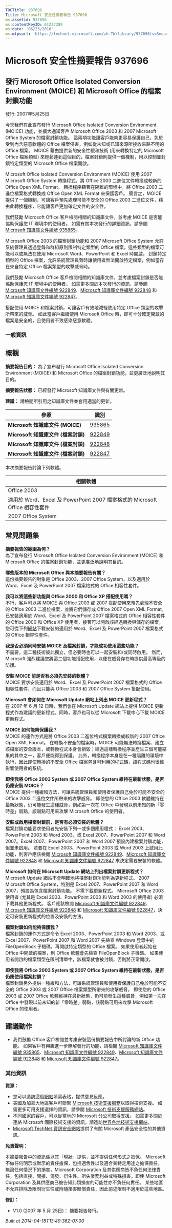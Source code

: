 ```yaml
---
TOCTitle: 937696
Title: Microsoft 安全性摘要報告 937696
ms:assetid: 937696
ms:contentKeyID: 61237289
ms:date: '06/23/2016'
ms:mtpsurl: 'https://technet.microsoft.com/zh-TW/library/937696(v=Security.10)'
---
```



Microsoft 安全性摘要報告 937696
===============================

發行 Microsoft Office Isolated Conversion Environment (MOICE) 和 Microsoft Office 的檔案封鎖功能
------------------------------------------------------------------------------------------------

發行: 2007年5月25日

今天我們在此宣布發行 Microsoft Office Isolated Conversion Environment (MOICE) 功能，並擴大通知客戶 Microsoft Office 2003 和 2007 Microsoft Office System 的檔案封鎖功能。 這兩項功能讓客戶能夠更容易保護自己，免於受到內含惡意軟體的 Office 檔案侵害，例如從未知或已知來源所接收來路不明的 Office 檔案。 MOICE 藉由提供新的安全性緩和技術 (用來轉換特定的 Microsoft Office 檔案類型) 來輕鬆達到這個目的，檔案封鎖則提供一個機制，用以控制並封鎖特定類型的 Microsoft Office 檔案開啟。

Microsoft Office Isolated Conversion Environment (MOICE) 使用 2007 Microsoft Office System 轉換程式，將 Office 2003 二進位文件轉換成較新的 Office Open XML Format。 轉換程序藉著在隔離的環境中，將 Office 2003 二進位檔案格式轉換成 Office Open XML Format 來保護客戶。 簡言之，MOICE 提供了一個機制，可讓客戶預先處理可能不安全的 Office 2003 二進位文件，藉由此轉換程序，它能讓客戶更加確定文件的安全性。

我們鼓勵 Microsoft Office 客戶檢閱相關的知識庫文件，並考慮 MOICE 是否能協助保護您 IT 環境中的使用者。 如需有關本次發行的詳細資訊，請參閱 [Microsoft 知識庫文件編號 935865](http://support.microsoft.com/kb/935865)。

Microsoft Office 2003 的檔案封鎖功能和 2007 Microsoft Office System 允許系統管理員透過登錄和群組原則限制特定類型的 Office 檔案，這些類型的檔案可能可以或無法在使用 Micrrosoft Word、PowerPoint 和 Excel 時開啟。 封鎖特定類型的 Office 檔案，允許系統管理員暫時讓使用者無法開啟特定檔案，例如當存在來自特定 Office 檔案類型的攻擊威脅時。

我們鼓勵 Microsoft Office 客戶檢閱相關的知識庫文件，並考慮檔案封鎖是否能協助保護您 IT 環境中的使用者。 如需更多關於本次發行的資訊，請參閱 [Microsoft 知識庫文件編號 922849](http://support.microsoft.com/kb/922849)、[Microsoft 知識庫文件編號 922848](http://support.microsoft.com/kb/922848/zh-tw) 和 [Microsoft 知識庫文件編號 922847](http://support.microsoft.com/kb/922847/zh-tw)。

搭配使用 MOICE 和檔案封鎖，可讓客戶有效地減輕使用特定 Office 類型的攻擊所帶來的威脅。 如此當客戶繼續使用 Microsoft Office 時，即可十分確定開啟的檔案是安全的，且使用者不致感染惡意軟體。

### 一般資訊

概觀
----


**摘要報告目的：**  為了宣布發行 Microsoft Office Isolated Conversion Environment (MOICE) 和 Microsoft Office 的檔案封鎖功能，並更廣泛地說明其目的。

**摘要報告狀態：**  已經發行 Microsoft 知識庫文件與有關更新。

**建議：**  請檢閱所引用之知識庫文件並套用適當的更新。

| 參照                                | 識別                                                   |
|-------------------------------------|--------------------------------------------------------|
| **Microsoft 知識庫文件 (MOICE)**    | [935865](http://support.microsoft.com/kb/935865/zh-tw) |
| **Microsoft 知識庫文件 (檔案封鎖)** | [922849](http://support.microsoft.com/kb/922849/zh-tw) |
| **Microsoft 知識庫文件 (檔案封鎖)** | [922848](http://support.microsoft.com/kb/922848/zh-tw) |
| **Microsoft 知識庫文件 (檔案封鎖)** | [922847](http://support.microsoft.com/kb/922847/zh-tw) |

本次摘要報告討論下列軟體。

| 相關軟體                                                                     |
|------------------------------------------------------------------------------|
| Office 2003                                                                  |
| 適用於 Word、Excel 及 PowerPoint 2007 檔案格式的 Microsoft Office 相容性套件 |
| 2007 Office System                                                           |

常見問題集
----------


**摘要報告的範圍為何？**  
為了宣布發行 Microsoft Office Isolated Conversion Environment (MOICE) 和 Microsoft Office 的檔案封鎖功能，並更廣泛地說明其目的。

**哪些版本的 Microsoft Office 與本摘要報告有關？**  
這份摘要報告的對象是 Office 2003、2007 Office System，以及適用於 Word、Excel 及 PowerPoint 2007 檔案格式的 Office 相容性套件。

**我可以將這些新功能與 Office 2000 和 Office XP 搭配使用嗎？**  
不行，客戶可以將 MOICE 與 Office 2003 或 2007 搭配使用來預先處理不安全的 Office 2003 二進位檔案，並將它們儲存成 Office 2007 Open XML Format。 已安裝適用於 Word、Excel 及 PowerPoint 2007 檔案格式的 Office 相容性套件的 Office 2000 和 Office XP 使用者，接著可以開啟該經過轉換與儲存的檔案。 您可從下列[網站](http://www.microsoft.com/downloads/details.aspx?displaylang=zh-tw&familyid=941b3470-3ae9-4aee-8f43-c6bb74cd1466)下載安裝的適用於 Word、Excel 及 PowerPoint 2007 檔案格式的 Office 相容性套件。

**我是否必須同時安裝 MOICE 及檔案封鎖，才能成功使用這些功能？**  
不需要，這二種技術彼此獨立，但必要時也可以一起安裝和/或同時啟用。 然而，Microsoft 強烈建議您將這二個功能搭配使用，以便在威脅存在時提供最高等級的防護。

**安裝 MOICE 前是否有必須先安裝的軟體？**  
MOICE 要求安裝適用於 Word、Excel 及 PowerPoint 2007 檔案格式的 Office 相容性套件，而且只能與 Office 2003 和 2007 Office System 搭配使用。

**Microsoft 會如何在 Microsoft Update 網站上列出 MOICE 更新程式？**  
在 2007 年 6 月 12 日時，我們會在 Microsoft Update 網站上提供 MOICE 更新程式作為建議的更新程式。同時，客戶也可以從 Microsoft 下載中心下載 MOICE 更新程式。

**MOICE 如何能夠保護我？**  
MOICE 的運作方式是將 Office 2003 二進位格式檔案轉換成較新的 2007 Office Open XML Format。 在轉換不安全的檔案時，MOICE 可能無法轉換檔案、建立該檔案的安全版本，或轉換程式本身會損毀；經過這樣轉換程序並產生三個可能結果的其中之一，客戶便能得到保護。 此外，轉換程序本身是在一種隔離的環境中執行，因此即使轉換的不安全 Office 檔案包含可利用的程式碼，該程式碼也很難影響使用者的系統。

**即使我將 Office 2003 System 或 2007 Office System 維持在最新狀態，是否仍應安裝 MOICE？**  
MOICE 提供一種緩和方法，可讓系統管理員和使用者保護自己免於可能不安全的 Office 2003 二進位文件所帶來的攻擊威脅。 即使您的 Office 2003 軟體維持在最新狀態，仍可能發生這種威脅，例如第一次在 Office 中發現以前未知的新「零時差」弱點，該弱點可用來攻擊 Microsoft Office 的使用者。

**安裝或啟用檔案封鎖前，是否有必須安裝的軟體？**  
檔案封鎖功能要求使用者先安裝下列一或多個應用程式： Excel 2003、PowerPoint 2003 和 Word 2003，或 Excel 2007、PowerPoint 2007 和 Word 2007。Excel 2007、PowerPoint 2007 和 Word 2007 預設內建檔案封鎖功能，但並未啟用。 若要在 Excel 2003、PowerPoint 2003 或 Word 2003 上啟用此功能，則客戶應該檢閱 [Microsoft 知識庫文件編號 922849](http://support.microsoft.com/kb/922849/zh-tw)、[Microsoft 知識庫文件編號 922848](http://support.microsoft.com/kb/922848/zh-tw) 和 [Microsoft 知識庫文件編號 922847](http://support.microsoft.com/kb/922847/zh-tw) 來決定需要安裝的軟體。

**Microsoft 如何在 Microsoft Update 網站上列出檔案封鎖更新程式？**  
Microsoft Update 網站不會明確地將檔案封鎖功能列為更新程式。 2007 Microsoft Office System，特別是 Excel 2007、PowerPoint 2007 和 Word 2007，預設為包含檔案封鎖功能。 不需下載更新程式。 Microsoft Office 2003 使用者 (尤其是 Excel 2003、PowerPoint 2003 和 Word 2003 的使用者) 必須下載其他更新程式。 客戶應該檢閱 [Microsoft 知識庫文件編號 922849](http://support.microsoft.com/kb/922849/zh-tw)、[Microsoft 知識庫文件編號 922848](http://support.microsoft.com/kb/922848/zh-tw) 和 [Microsoft 知識庫文件編號 922847](http://support.microsoft.com/kb/922847/zh-tw)，決定可安裝更新程式的位置及安裝的方法。

**檔案封鎖如何能夠保護我？**  
檔案封鎖的運作方式是命令 Excel 2003、PowerPoint 2003 和 Word 2003，或 Excel 2007、PowerPoint 2007 和 Word 2007 先檢查 Windows 登錄中的 FileOpenBlock 子機碼，再開啟特定類型的 Office 檔案。 如果使用者起始在 Office 中開啟的檔案，則 Office 軟體會先檢查 FileOpenBlock 子機碼。 如果使用者開啟的檔案類型在限制清單中，該檔案就會被封鎖，否則將正常開啟。

**即使我將 Office 2003 System 或 2007 Office System 維持在最新狀態，是否仍應使用檔案封鎖？**  
檔案封鎖另外提供一種緩和方法，可讓系統管理員和使用者保護自己免於可能不安全的 Office 2003 或 2007 Office 檔案類型所帶來的攻擊威脅。 即使您的 Office 2003 或 2007 Office 軟體維持在最新狀態，仍可能發生這種威脅，例如第一次在 Office 中發現以前未知的新「零時差」弱點，該弱點可用來攻擊 Microsoft Office 的使用者。

建議動作
--------


-   我們鼓勵 Office 客戶檢閱並考慮安裝這份摘要報告中所討論的新 Office 功能。 如果客戶有興趣進一步瞭解發行的功能，請檢閱 [Microsoft 知識庫文件編號 935865](http://support.microsoft.com/kb/935865)、[Microsoft 知識庫文件編號 922849](http://support.microsoft.com/kb/922849/zh-tw)、[Microsoft 知識庫文件編號 922848](http://support.microsoft.com/kb/922848/zh-tw) 和 [Microsoft 知識庫文件編號 922847](http://support.microsoft.com/kb/922847/zh-tw)。

### 其他資訊

**資源：** 

-   您可以造訪這個[網站](https://support.microsoft.com/common/survey.aspx?scid=sw;en;1257&amp;showpage=1&amp;ws=technet&amp;sd=tech)填寫表格，提供意見反應。
-   美國及加拿大地區客戶可聯繫 [Microsoft 技術支援服務](http://go.microsoft.com/fwlink/?linkid=21131)以取得技術支援。 如需更多可用支援選擇的資訊，請參閱 [Microsoft 技術支援服務網站](http://support.microsoft.com/)。
-   不同國家的客戶，可以從當地的 Microsoft 分公司取得支援。 如需更多關於連絡 Microsoft 國際技術支援的資訊，請造訪[世界各地技術支援網站](http://go.microsoft.com/fwlink/?linkid=21155)。
-   [Microsoft TechNet 資訊安全網站](http://www.microsoft.com/taiwan/technet/security/default.mspx)提供了有關 Microsoft 產品安全性的其他資訊。

**免責聲明：** 

本摘要報告中的資訊係以其「現狀」提供，並不提供任何形式之擔保。 Microsoft 不做任何明示或默示的責任擔保，包括適售性以及適合某特定用途之擔保責任。 無論任何情況下的損害，Microsoft Corporation 及其供應商皆不負任何法律責任，包括直接、間接、偶發、衍生性、所失業務利益或特殊損害。即使 Microsoft Corporation 及其供應商已被告知此類損害的可能性亦不負任何責任。 某些地區不允許排除及限制衍生性或附隨損害賠償責任，因此前述限制不適用於這些地區。

**修訂：** 

-   V1.0 (2007 年 5 月 25日)： 摘要報告發行。

*Built at 2014-04-18T13:49:36Z-07:00*
